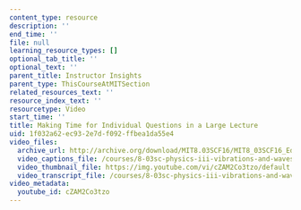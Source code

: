 ```yaml
---
content_type: resource
description: ''
end_time: ''
file: null
learning_resource_types: []
optional_tab_title: ''
optional_text: ''
parent_title: Instructor Insights
parent_type: ThisCourseAtMITSection
related_resources_text: ''
resource_index_text: ''
resourcetype: Video
start_time: ''
title: Making Time for Individual Questions in a Large Lecture
uid: 1f032a62-ec93-2e7d-f092-ffbea1da55e4
video_files:
  archive_url: http://archive.org/download/MIT8.03SCF16/MIT8_03SCF16_Educator02_Taking_Breaks_300k.mp4
  video_captions_file: /courses/8-03sc-physics-iii-vibrations-and-waves-fall-2016/347ba0c943f75eb681fa6eb3268c9830_cZAM2Co3tzo.vtt
  video_thumbnail_file: https://img.youtube.com/vi/cZAM2Co3tzo/default.jpg
  video_transcript_file: /courses/8-03sc-physics-iii-vibrations-and-waves-fall-2016/3b8876b41492ed64b206c657d88582d5_cZAM2Co3tzo.pdf
video_metadata:
  youtube_id: cZAM2Co3tzo
---
```

